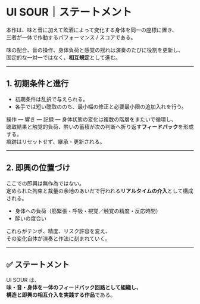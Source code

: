 # UI SOUR｜ステートメント

本作は、味と音に加えて飲酒によって変化する身体を同一の座標に置き、  
三者が一体で作動するパフォーマンス / スコアである。  

味の配合、音の操作、身体負荷と感覚の揺れは演奏のたびに役割を更新し、  
固定的な一対一ではなく、**相互規定**として進む。

---

## 1. 初期条件と進行
- 初期条件は乱択で与えられる。  
- 各手では短い聴取ののち、最小幅の修正と必要最小限の追加入れを行う。  

操作 — 響き — 記録 — 身体状態の変化は複数の階層をまたいで循環し、  
聴取結果と触覚的負荷、酔いの蓄積が次の判断へ折り返す**フィードバック**を形成する。  
痕跡はリセットせず、継承・更新される。

---

## 2. 即興の位置づけ
ここでの即興は無作為ではない。  
定められた拘束と裁量の余地のあいだで行われる**リアルタイムの介入**として構成される。  

- 身体への負荷（筋緊張・呼吸・視覚／触覚の精度・反応時間）  
- 酔いの度合い  

これらがテンポ、精度、リスク許容を変え、  
その変化自体が演奏と作法に刻まれていく。

---

## ✅ ステートメント
UI SOUR は、  
**味・音・身体を一体のフィードバック回路として組織し、  
構造と即興の相互介入を実践する作品**である。

